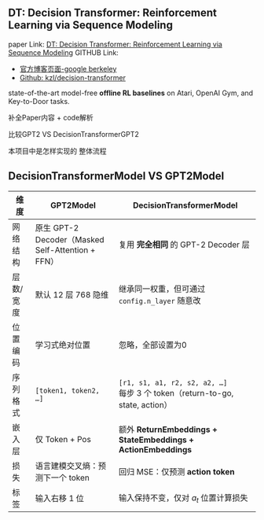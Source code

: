 
## DT: Decision Transformer: Reinforcement Learning via Sequence Modeling

paper Link: [DT: Decision Transformer: Reinforcement Learning via Sequence Modeling](https://arxiv.org/pdf/2106.01345)
GITHUB Link:
- [官方博客页面-google berkeley](https://sites.google.com/berkeley.edu/decision-transformer)
- [Github: kzl/decision-transformer](https://github.com/kzl/decision-transformer/blob/master/gym/decision_transformer/models/decision_transformer.py)

state-of-the-art model-free **offline RL baselines** on Atari, OpenAI Gym, and Key-to-Door tasks.

补全Paper内容 + code解析

比较GPT2 VS DecisionTransformerGPT2

本项目中是怎样实现的 整体流程

## DecisionTransformerModel VS GPT2Model

| 维度    | GPT2Model                                     | DecisionTransformerModel          |
| ----- | --------------------------------------------- | --------------------------------- |
| 网络结构  | 原生 GPT-2 Decoder（Masked Self-Attention + FFN） | 复用 **完全相同** 的 GPT-2 Decoder 层     |
| 层数/宽度 | 默认 12 层 768 隐维                                | 继承同一权重，但可通过 `config.n_layer` 随意改  |
| 位置编码  | 学习式绝对位置       | 忽略，全部设置为0 |
| 序列格式     | `[token1, token2, …]` | `[r1, s1, a1, r2, s2, a2, …]` <br>每步 3 个 token（return-to-go, state, action） |
| 嵌入层      | 仅 Token + Pos         | 额外 **ReturnEmbeddings + StateEmbeddings + ActionEmbeddings**                |
| 损失 | 语言建模交叉熵：预测下一个 token | 回归 MSE：仅预测 **action token** |
| 标签 | 输入右移 1 位            | 输入保持不变，仅对 $a_t$ 位置计算损失       |



